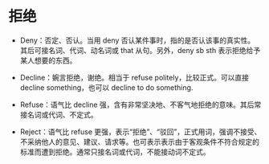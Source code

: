# 拒绝

- Deny：否定、否认。当用 deny 否认某件事时，指的是否认该事的真实性。其后可接名词、代词、动名词或 that 从句。另外，deny sb sth 表示拒绝给予某人想要的东西。

- Decline：婉言拒绝，谢绝。相当于 refuse politely，比较正式。可以直接 decline something，也可以 decline to do something.

- Refuse：语气比 decline 强，含有非常坚决地、不客气地拒绝的意味。其后常接名词或代词、不定式。

- Reject：语气比 refuse 更强，表示“拒绝”、“驳回”，正式用词，强调不接受、不采纳他人的意见、建议、请求等。也可表示表示由于客观条件不符合规定的标准而遭到拒绝。通常只接名词或代词，不能接动词不定式。

